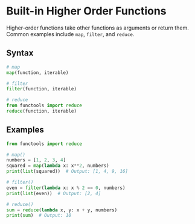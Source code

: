# Built-in Higher Order Functions

Higher-order functions take other functions as arguments or return them. Common examples include `map`, `filter`, and `reduce`.

## Syntax

```python
# map
map(function, iterable)

# filter
filter(function, iterable)

# reduce
from functools import reduce
reduce(function, iterable)
```

## Examples

```python
from functools import reduce

# map()
numbers = [1, 2, 3, 4]
squared = map(lambda x: x**2, numbers)
print(list(squared))  # Output: [1, 4, 9, 16]

# filter()
even = filter(lambda x: x % 2 == 0, numbers)
print(list(even))  # Output: [2, 4]

# reduce()
sum = reduce(lambda x, y: x + y, numbers)
print(sum)  # Output: 10
```
